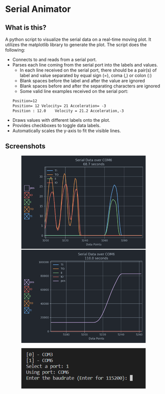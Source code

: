 # Serial Animator

## What is this?
A python script to visualize the serial data on a real-time moving plot. It utilizes the matplotlib library to generate the plot. The script does the following:

* Connects to and reads from a serial port.
* Parses each line coming from the serial port into the labels and values.
  * In each line received on the serial port, there should be a pair(s) of label and value separated by equal sign (=), coma (,) or colon (:)
  * Blank spaces before the label and after the value are ignored
  * Blank spaces before and after the separating characters are ignored
  * Some valid line examples received on the serial port:
  ```
  Position=12
  Position= 12 Velocity= 21 Acceleration= -3
  Position : 12.0    Velocity = 21.2 Acceleration,-3
  ```
* Draws values with different labels onto the plot.
* Provides checkboxes to toggle data labels.
* Automatically scales the y-axis to fit the visible lines.

## Screenshots
<p align="center">
  <img src="https://github.com/bataseven/serial_animator/blob/master/Screenshots/Serial_Plotter.png" width=400 title="Plot 1">
  <img src="https://github.com/bataseven/serial_animator/blob/master/Screenshots/Serial_Plotter2.png" width="400" title="Plot 2">
</p>

<p align="center">
  <img src="https://github.com/bataseven/serial_animator/blob/master/Screenshots/Console.png" width=400 title="Port Selection">
</p>


